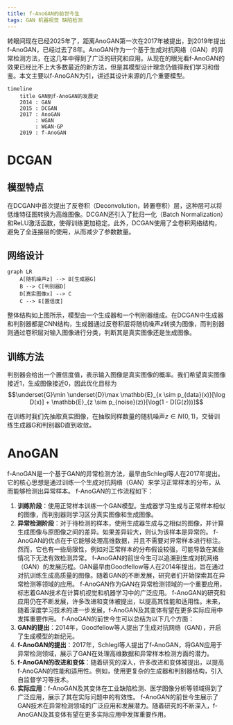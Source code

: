 ```yaml
---
title: f-AnoGAN的前世今生
tags: GAN 机器视觉 缺陷检测
---
```


转眼间现在已经2025年了，距离AnoGAN第一次在2017年被提出，到2019年提出f-AnoGAN，已经过去了8年。AnoGAN作为一个基于生成对抗网络（GAN）的异常检测方法，在这几年中得到了广泛的研究和应用。从现在的眼光看f-AnoGAN的效果已经比不上大多数最近的新方法，但是其模型设计理念仍值得我们学习和借鉴。本文主要以f-AnoGAN为引，讲述其设计来源的几个重要模型。

```mermaid
timeline
    title GAN到f-AnoGAN的发展史
    2014 : GAN
    2015 : DCGAN
    2017 : AnoGAN
         : WGAN
         : WGAN-GP
    2019 : f-AnoGAN
```


# DCGAN

## 模型特点
在DCGAN中首次提出了反卷积（Deconvolution，转置卷积）层，这种层可以将低维特征图转换为高维图像。DCGAN还引入了批归一化（Batch Normalization）和ReLU激活函数，使得训练更加稳定。此外，DCGAN使用了全卷积网络结构，避免了全连接层的使用，从而减少了参数数量。


## 网络设计

```mermaid
graph LR
    A[随机噪声z] --> B[生成器G]
    B --> C[判别器D]
    D[真实图像x] --> C
    C --> E[置信度]
```

整体结构如上图所示，模型由一个生成器和一个判别器组成。在DCGAN中生成器和判别器都是CNN结构，生成器通过反卷积层将随机噪声$z$转换为图像，而判别器则通过卷积层对输入图像进行分类，判断其是真实图像还是生成图像。

## 训练方法 

判别器会给出一个置信度值，表示输入图像是真实图像的概率。我们希望真实图像接近1，生成图像接近0，因此优化目标为
$$\underset{G}\min \underset{D}\max  \mathbb{E}_{x \sim p_{data}(x)}[\log D(x)] + \mathbb{E}_{z \sim p_{noise}(z)}[\log(1 - D(G(z)))]$$

在训练时我们先抽取真实图像，在抽取同样数量的随机噪声$z\in N(0,1)$，交替训练生成器G和判别器D直到收敛。

# AnoGAN





f-AnoGAN是一个基于GAN的异常检测方法，最早由Schlegl等人在2017年提出。它的核心思想是通过训练一个生成对抗网络（GAN）来学习正常样本的分布，从而能够检测出异常样本。
f-AnoGAN的工作流程如下：
1. **训练阶段**：使用正常样本训练一个GAN模型。生成器学习生成与正常样本相似的图像，而判别器则学习区分真实图像和生成图像。
2. **异常检测阶段**：对于待检测的样本，使用生成器生成与之相似的图像，并计算生成图像与原图像之间的差异。如果差异较大，则认为该样本是异常的。
f-AnoGAN的优点在于它能够处理高维数据，并且不需要对异常样本进行标注。然而，它也有一些局限性，例如对正常样本的分布假设较强，可能导致在某些情况下无法有效检测异常。
f-AnoGAN的前世今生可以追溯到生成对抗网络（GAN）的发展历程。GAN最早由Goodfellow等人在2014年提出，旨在通过对抗训练生成高质量的图像。随着GAN的不断发展，研究者们开始探索其在异常检测等领域的应用。
f-AnoGAN作为GAN在异常检测领域的一个重要应用，标志着GAN技术在计算机视觉和机器学习中的广泛应用。
f-AnoGAN的研究和应用仍在不断发展，许多改进和变体被提出，以提高其性能和适用性。未来，随着深度学习技术的进一步发展，f-AnoGAN及其变体有望在更多实际应用中发挥重要作用。
f-AnoGAN的前世今生可以总结为以下几个方面：
1. **GAN的提出**：2014年，Goodfellow等人提出了生成对抗网络（GAN），开启了生成模型的新纪元。
2. **f-AnoGAN的提出**：2017年，Schlegl等人提出了f-AnoGAN，将GAN应用于异常检测领域，展示了GAN在处理高维数据和异常样本检测方面的潜力。
3. **f-AnoGAN的改进和变体**：随着研究的深入，许多改进和变体被提出，以提高f-AnoGAN的性能和适用性。例如，使用更复杂的生成器和判别器结构，引入自监督学习等技术。
4. **实际应用**：f-AnoGAN及其变体在工业缺陷检测、医学图像分析等领域得到了广泛应用，展示了其在实际问题中的有效性。
f-AnoGAN的前世今生展示了GAN技术在异常检测领域的广泛应用和发展潜力。随着研究的不断深入，f-AnoGAN及其变体有望在更多实际应用中发挥重要作用。
